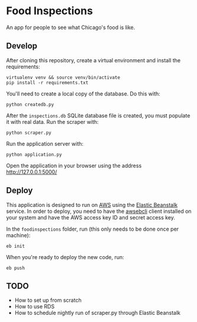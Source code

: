 # Food Inspections

An app for people to see what Chicago's food is like.

## Develop

After cloning this repository, create a virtual environment and install the requirements:

    virtualenv venv && source venv/bin/activate
    pip install -r requirements.txt

You'll need to create a local copy of the database. Do this with:

    python createdb.py

After the `inspections.db` SQLite database file is created, you must populate it with real data. Run the scraper with:

    python scraper.py

Run the application server with:

    python application.py
    
Open the application in your browser using the address http://127.0.0.1:5000/

## Deploy

This application is designed to run on [AWS](https://aws.amazon.com/) using the [Elastic Beanstalk](https://aws.amazon.com/elasticbeanstalk/) service. In order to deploy, you need to have the [awsebcli](http://docs.aws.amazon.com/elasticbeanstalk/latest/dg/eb-cli3-getting-set-up.html) client installed on your system and have the AWS access key ID and secret access key.

In the `foodinspections` folder, run (this only needs to be done once per machine):

    eb init

When you're ready to deploy the new code, run:

    eb push

## TODO

* How to set up from scratch
* How to use RDS
* How to schedule nightly run of scraper.py through Elastic Beanstalk
